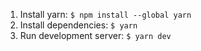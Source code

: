 1. Install yarn: ```$ npm install --global yarn```
2. Install dependencies: ```$ yarn```
3. Run development server: ```$ yarn dev```
